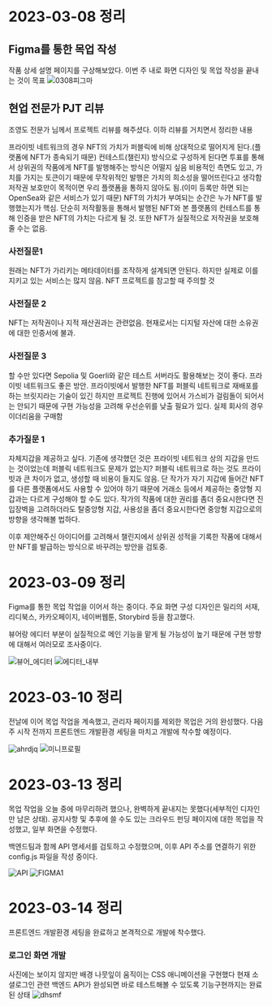 # 2023-03-08 정리

## Figma를 통한 목업 작성

작품 상세 설명 페이지를 구상해보았다.
이번 주 내로 화면 디자인 및 목업 작성을 끝내는 것이 목표
![0308피그마](/uploads/471b2f7d60495c75ce793be525b7bee0/0308피그마.PNG)

## 현업 전문가 PJT 리뷰

조영도 전문가 님께서 프로젝트 리뷰를 해주셨다. 이하 리뷰를 거치면서 정리한 내용

프라이빗 네트워크의 경우 NFT의 가치가 퍼블릭에 비해 상대적으로 떨어지게 된다.(플랫폼에 NFT가 종속되기 때문)
컨테스트(챌린지) 방식으로 구성하게 된다면 투표를 통해서 상위권의 작품에게 NFT를 발행해주는 방식은 어떨지 싶음
비용적인 측면도 있고, 가치를 가지는 토큰이기 때문에 무작위적인 발행은 가치의 희소성을 떨어뜨린다고 생각함
저작권 보호만이 목적이면 우리 플랫폼을 통하지 않아도 됨.(이미 등록만 하면 되는 OpenSea와 같은 서비스가 있기 때문)
NFT의 가치가 부여되는 순간은 누가 NFT를 발행했는지가 핵심. 단순히 저작활동을 통해서 발행된 NFT와 본 플랫폼의 컨테스트를 통해 인증을 받은 NFT의 가치는 다르게 될 것. 또한 NFT가 실질적으로 저작권을 보호해줄 수는 없음.

### 사전질문1

원래는 NFT가 가리키는 메타데이터를 조작하게 설계되면 안된다. 하지만 실제로 이를 지키고 있는 서비스는 많지 않음. NFT 프로젝트를 참고할 때 주의할 것

### 사전질문 2

NFT는 저작권이나 지적 재산권과는 관련없음. 현재로서는 디지털 자산에 대한 소유권에 대한 인증서에 불과.

### 사전질문 3

할 수만 있다면 Sepolia 및 Goerli와 같은 테스트 서버라도 활용해보는 것이 좋다. 프라이빗 네트워크도 좋은 방안. 프라이빗에서 발행한 NFT를 퍼블릭 네트워크로 재배포를 하는 브릿지라는 기술이 있긴 하지만 프로젝트 진행에 있어서 가스비가 걸림돌이 되어서는 안되기 때문에 구현 가능성을 고려해 우선순위를 낮출 필요가 있다. 실제 회사의 경우 이더리움을 구매함

### 추가질문 1

자체지갑을 제공하고 싶다. 기존에 생각했던 것은 프라이빗 네트워크 상의 지갑을 만드는 것이었는데 퍼블릭 네트워크도 문제가 없는지?
퍼블릭 네트워크로 하는 것도 프라이빗과 큰 차이가 없고, 생성할 때 비용이 들지도 않음. 단 작가가 자기 지갑에 들어간 NFT를 다른 플랫폼에서도 사용할 수 있어야 하기 때문에 거래소 등에서 제공하는 중앙형 지갑과는 다르게 구성해야 할 수도 있다.
작가의 작품에 대한 권리를 좀더 중요시한다면 진입장벽을 고려하더라도 탈중앙형 지갑, 사용성을 좀더 중요시한다면 중앙형 지갑으로의 방향을 생각해볼 법하다.

이후 제안해주신 아이디어를 고려해서 챌린지에서 상위권 성적을 기록한 작품에 대해서만 NFT를 발급하는 방식으로 바꾸려는 방안을 검토중.

# 2023-03-09 정리

Figma를 통한 목업 작업을 이어서 하는 중이다. 주요 화면 구성 디자인은 밀리의 서재, 리디북스, 카카오페이지, 네이버웹툰, Storybird 등을 참고했다.

뷰어랑 에디터 부분이 실질적으로 메인 기능을 맡게 될 가능성이 높기 때문에 구현 방향에 대해서 여러모로 조사중이다.

![뷰어_에디터](/uploads/f8b19e68912d8223705523d314947518/뷰어_에디터.PNG)
![에디터_내부](/uploads/093065d22e17013e8ff907181fd17de5/에디터_내부.PNG)

# 2023-03-10 정리

전날에 이어 목업 작업을 계속했고, 관리자 페이지를 제외한 목업은 거의 완성했다.
다음주 시작 전까지 프론트엔드 개발환경 세팅을 마치고 개발에 착수할 예정이다.

![ahrdjq](/uploads/a4ada04a3df61867c66bb2b9da566205/ahrdjq.PNG)
![미니프로필](/uploads/65c9e608553d5525ae0f0437d1c05a21/미니프로필.PNG)

# 2023-03-13 정리

목업 작업을 오늘 중에 마무리하려 했으나, 완벽하게 끝내지는 못했다(세부적인 디자인만 남은 상태). 공지사항 및 추후에 쓸 수도 있는 크라우드 펀딩 페이지에 대한 목업을 작성했고, 일부 화면을 수정했다.

백엔드팀과 함께 API 명세서를 검토하고 수정했으며, 이후 API 주소를 연결하기 위한 config.js 파일을 작성 중이다.

![API](/uploads/8bca25ba044216415181ab11c7ebe36d/API.PNG)
![FIGMA1](/uploads/bfae90fcfa616e22911ec0cdc3d3bafa/FIGMA1.PNG)

# 2023-03-14 정리

프론트엔드 개발환경 세팅을 완료하고 본격적으로 개발에 착수했다.

### 로그인 화면 개발

사진에는 보이지 않지만 배경 나뭇잎이 움직이는 CSS 애니메이션을 구현했다
현재 소셜로그인 관련 백엔드 API가 완성되면 바로 테스트해볼 수 있도록 기능구현까지는 완료된 상태
![dhsmf](/uploads/5619fe85f800c1834554e4e59d812f41/dhsmf.PNG)
